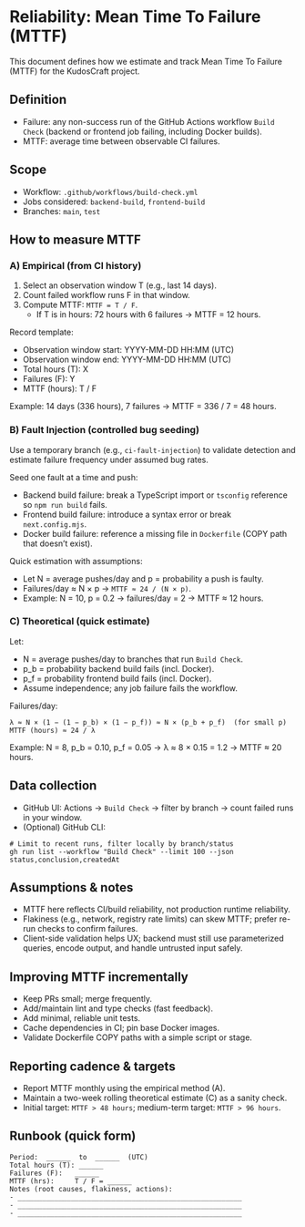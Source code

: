 # Reliability: Mean Time To Failure (MTTF)

This document defines how we estimate and track Mean Time To Failure (MTTF) for the KudosCraft project.

## Definition
- Failure: any non-success run of the GitHub Actions workflow `Build Check` (backend or frontend job failing, including Docker builds).
- MTTF: average time between observable CI failures.

## Scope
- Workflow: `.github/workflows/build-check.yml`
- Jobs considered: `backend-build`, `frontend-build`
- Branches: `main`, `test`

## How to measure MTTF

### A) Empirical (from CI history)
1. Select an observation window T (e.g., last 14 days).
2. Count failed workflow runs F in that window.
3. Compute MTTF: `MTTF = T / F`.
   - If T is in hours: 72 hours with 6 failures → MTTF = 12 hours.

Record template:
- Observation window start: YYYY-MM-DD HH:MM (UTC)
- Observation window end:   YYYY-MM-DD HH:MM (UTC)
- Total hours (T): X
- Failures (F): Y
- MTTF (hours): T / F

Example: 14 days (336 hours), 7 failures → MTTF = 336 / 7 = 48 hours.

### B) Fault Injection (controlled bug seeding)
Use a temporary branch (e.g., `ci-fault-injection`) to validate detection and estimate failure frequency under assumed bug rates.

Seed one fault at a time and push:
- Backend build failure: break a TypeScript import or `tsconfig` reference so `npm run build` fails.
- Frontend build failure: introduce a syntax error or break `next.config.mjs`.
- Docker build failure: reference a missing file in `Dockerfile` (COPY path that doesn’t exist).

Quick estimation with assumptions:
- Let N = average pushes/day and p = probability a push is faulty.
- Failures/day ≈ N × p → `MTTF ≈ 24 / (N × p)`.
- Example: N = 10, p = 0.2 → failures/day = 2 → MTTF ≈ 12 hours.

### C) Theoretical (quick estimate)
Let:
- N = average pushes/day to branches that run `Build Check`.
- p_b = probability backend build fails (incl. Docker).
- p_f = probability frontend build fails (incl. Docker).
- Assume independence; any job failure fails the workflow.

Failures/day:
```
λ ≈ N × (1 − (1 − p_b) × (1 − p_f)) ≈ N × (p_b + p_f)  (for small p)
MTTF (hours) ≈ 24 / λ
```
Example: N = 8, p_b = 0.10, p_f = 0.05 → λ ≈ 8 × 0.15 = 1.2 → MTTF ≈ 20 hours.

## Data collection
- GitHub UI: Actions → `Build Check` → filter by branch → count failed runs in your window.
- (Optional) GitHub CLI:
```
# Limit to recent runs, filter locally by branch/status
gh run list --workflow "Build Check" --limit 100 --json status,conclusion,createdAt
```

## Assumptions & notes
- MTTF here reflects CI/build reliability, not production runtime reliability.
- Flakiness (e.g., network, registry rate limits) can skew MTTF; prefer re-run checks to confirm failures.
- Client-side validation helps UX; backend must still use parameterized queries, encode output, and handle untrusted input safely.

## Improving MTTF incrementally
- Keep PRs small; merge frequently.
- Add/maintain lint and type checks (fast feedback).
- Add minimal, reliable unit tests.
- Cache dependencies in CI; pin base Docker images.
- Validate Dockerfile COPY paths with a simple script or stage.

## Reporting cadence & targets
- Report MTTF monthly using the empirical method (A).
- Maintain a two-week rolling theoretical estimate (C) as a sanity check.
- Initial target: `MTTF > 48 hours`; medium-term target: `MTTF > 96 hours`.

## Runbook (quick form)
```
Period:  ______  to  ______  (UTC)
Total hours (T): ______
Failures (F):   ______
MTTF (hrs):     T / F = ______
Notes (root causes, flakiness, actions):
- _______________________________________________________
- _______________________________________________________
- _______________________________________________________
```
